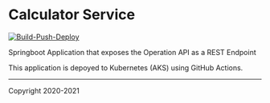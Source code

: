 
# Calculator Service

[![Build-Push-Deploy](https://github.com/tgrall-octodemo/calculator-service/actions/workflows/maven-ci.yml/badge.svg)](https://github.com/tgrall-octodemo/calculator-service/actions/workflows/maven-ci.yml)


Springboot Application that exposes the Operation API as a REST Endpoint

This application is depoyed to Kubernetes (AKS) using GitHub Actions.

---

Copyright 2020-2021
